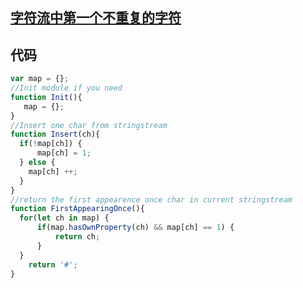## [字符流中第一个不重复的字符](https://www.nowcoder.com/practice/00de97733b8e4f97a3fb5c680ee10720?tpId=13&tqId=11207&rp=3&ru=%2Fta%2Fcoding-interviews&qru=%2Fta%2Fcoding-interviews%2Fquestion-ranking&tPage=3)

## 代码
```js
var map = {};
//Init module if you need
function Init(){
   map = {};
}
//Insert one char from stringstream
function Insert(ch){
  if(!map[ch]) {
      map[ch] = 1;
  } else {
    map[ch] ++;
  }
}
//return the first appearence once char in current stringstream
function FirstAppearingOnce(){
  for(let ch in map) {
      if(map.hasOwnProperty(ch) && map[ch] == 1) {
          return ch;
      }
  }
    return '#';
}
```
